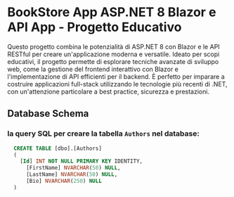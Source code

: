 # BookStore App ASP.NET 8 Blazor e API App - Progetto Educativo

Questo progetto combina le potenzialità di ASP.NET 8 con Blazor e le API RESTful per creare un'applicazione moderna e versatile. Ideato per scopi educativi, il progetto permette di esplorare tecniche avanzate di sviluppo web, come la gestione del frontend interattivo con Blazor e l'implementazione di API efficienti per il backend. È perfetto per imparare a costruire applicazioni full-stack utilizzando le tecnologie più recenti di .NET, con un'attenzione particolare a best practice, sicurezza e prestazioni.


## Database Schema

### la query SQL per creare la tabella `Authors` nel database:
```sql
  CREATE TABLE [dbo].[Authors]
  (
  	[Id] INT NOT NULL PRIMARY KEY IDENTITY, 
      [FirstName] NVARCHAR(50) NULL, 
      [LastName] NVARCHAR(50) NULL, 
      [Bio] NVARCHAR(250) NULL
  )
```
